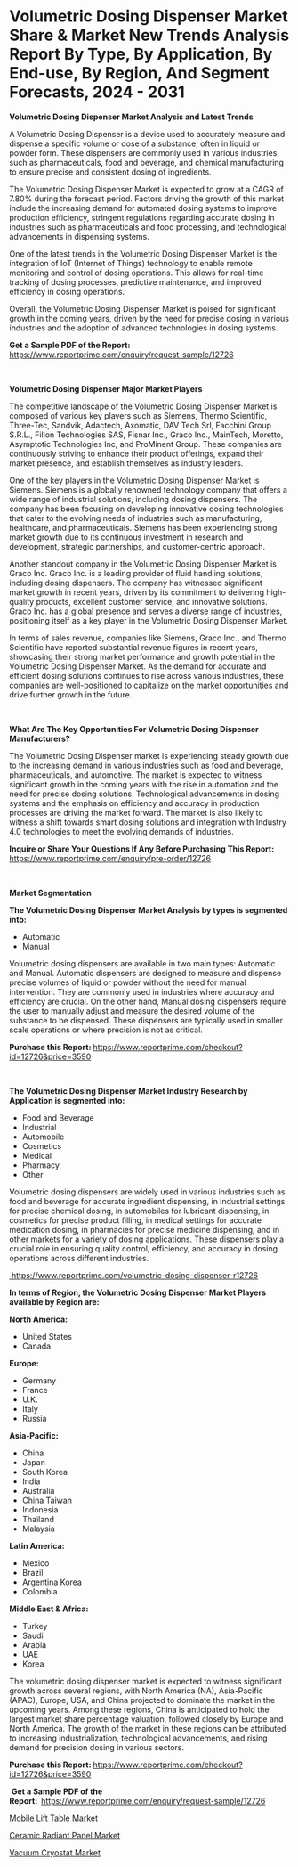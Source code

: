 <p><h1>Volumetric Dosing Dispenser Market Share & Market New Trends Analysis Report By Type, By Application, By End-use, By Region, And Segment Forecasts, 2024 - 2031</h1></p><p><strong>Volumetric Dosing Dispenser Market Analysis and Latest Trends</strong></p>
<p><p>A Volumetric Dosing Dispenser is a device used to accurately measure and dispense a specific volume or dose of a substance, often in liquid or powder form. These dispensers are commonly used in various industries such as pharmaceuticals, food and beverage, and chemical manufacturing to ensure precise and consistent dosing of ingredients.</p><p>The Volumetric Dosing Dispenser Market is expected to grow at a CAGR of 7.80% during the forecast period. Factors driving the growth of this market include the increasing demand for automated dosing systems to improve production efficiency, stringent regulations regarding accurate dosing in industries such as pharmaceuticals and food processing, and technological advancements in dispensing systems.</p><p>One of the latest trends in the Volumetric Dosing Dispenser Market is the integration of IoT (Internet of Things) technology to enable remote monitoring and control of dosing operations. This allows for real-time tracking of dosing processes, predictive maintenance, and improved efficiency in dosing operations.</p><p>Overall, the Volumetric Dosing Dispenser Market is poised for significant growth in the coming years, driven by the need for precise dosing in various industries and the adoption of advanced technologies in dosing systems.</p></p>
<p><strong>Get a Sample PDF of the Report:&nbsp;</strong> <a href="https://www.reportprime.com/enquiry/request-sample/12726">https://www.reportprime.com/enquiry/request-sample/12726</a></p>
<p>&nbsp;</p>
<p><strong>Volumetric Dosing Dispenser Major Market Players</strong></p>
<p><p>The competitive landscape of the Volumetric Dosing Dispenser Market is composed of various key players such as Siemens, Thermo Scientific, Three-Tec, Sandvik, Adactech, Axomatic, DAV Tech Srl, Facchini Group S.R.L., Fillon Technologies SAS, Fisnar Inc., Graco Inc., MainTech, Moretto, Asymptotic Technologies Inc, and ProMinent Group. These companies are continuously striving to enhance their product offerings, expand their market presence, and establish themselves as industry leaders.</p><p>One of the key players in the Volumetric Dosing Dispenser Market is Siemens. Siemens is a globally renowned technology company that offers a wide range of industrial solutions, including dosing dispensers. The company has been focusing on developing innovative dosing technologies that cater to the evolving needs of industries such as manufacturing, healthcare, and pharmaceuticals. Siemens has been experiencing strong market growth due to its continuous investment in research and development, strategic partnerships, and customer-centric approach.</p><p>Another standout company in the Volumetric Dosing Dispenser Market is Graco Inc. Graco Inc. is a leading provider of fluid handling solutions, including dosing dispensers. The company has witnessed significant market growth in recent years, driven by its commitment to delivering high-quality products, excellent customer service, and innovative solutions. Graco Inc. has a global presence and serves a diverse range of industries, positioning itself as a key player in the Volumetric Dosing Dispenser Market.</p><p>In terms of sales revenue, companies like Siemens, Graco Inc., and Thermo Scientific have reported substantial revenue figures in recent years, showcasing their strong market performance and growth potential in the Volumetric Dosing Dispenser Market. As the demand for accurate and efficient dosing solutions continues to rise across various industries, these companies are well-positioned to capitalize on the market opportunities and drive further growth in the future.</p></p>
<p>&nbsp;</p>
<p><strong>What Are The Key Opportunities For Volumetric Dosing Dispenser Manufacturers?</strong></p>
<p><p>The Volumetric Dosing Dispenser market is experiencing steady growth due to the increasing demand in various industries such as food and beverage, pharmaceuticals, and automotive. The market is expected to witness significant growth in the coming years with the rise in automation and the need for precise dosing solutions. Technological advancements in dosing systems and the emphasis on efficiency and accuracy in production processes are driving the market forward. The market is also likely to witness a shift towards smart dosing solutions and integration with Industry 4.0 technologies to meet the evolving demands of industries.</p></p>
<p><strong>Inquire or Share Your Questions If Any Before Purchasing This Report:</strong> <a href="https://www.reportprime.com/enquiry/pre-order/12726">https://www.reportprime.com/enquiry/pre-order/12726</a></p>
<p>&nbsp;</p>
<p><strong>Market Segmentation</strong></p>
<p><strong>The Volumetric Dosing Dispenser Market Analysis by types is segmented into:</strong></p>
<p><ul><li>Automatic</li><li>Manual</li></ul></p>
<p><p>Volumetric dosing dispensers are available in two main types: Automatic and Manual. Automatic dispensers are designed to measure and dispense precise volumes of liquid or powder without the need for manual intervention. They are commonly used in industries where accuracy and efficiency are crucial. On the other hand, Manual dosing dispensers require the user to manually adjust and measure the desired volume of the substance to be dispensed. These dispensers are typically used in smaller scale operations or where precision is not as critical.</p></p>
<p><strong>Purchase this Report:&nbsp;</strong><a href="https://www.reportprime.com/checkout?id=12726&price=3590">https://www.reportprime.com/checkout?id=12726&price=3590</a></p>
<p>&nbsp;</p>
<p><strong>The Volumetric Dosing Dispenser Market Industry Research by Application is segmented into:</strong></p>
<p><ul><li>Food and Beverage</li><li>Industrial</li><li>Automobile</li><li>Cosmetics</li><li>Medical</li><li>Pharmacy</li><li>Other</li></ul></p>
<p><p>Volumetric dosing dispensers are widely used in various industries such as food and beverage for accurate ingredient dispensing, in industrial settings for precise chemical dosing, in automobiles for lubricant dispensing, in cosmetics for precise product filling, in medical settings for accurate medication dosing, in pharmacies for precise medicine dispensing, and in other markets for a variety of dosing applications. These dispensers play a crucial role in ensuring quality control, efficiency, and accuracy in dosing operations across different industries.</p></p>
<p><a href="https://www.reportprime.com/volumetric-dosing-dispenser-r12726">&nbsp;https://www.reportprime.com/volumetric-dosing-dispenser-r12726</a></p>
<p><strong>In terms of Region, the Volumetric Dosing Dispenser Market Players available by Region are:</strong></p>
<p>
    <p> <strong> North America: </strong>
        <ul>
            <li>United States</li>
            <li>Canada</li>
        </ul>
        </p> 
    <p> <strong> Europe: </strong>
        <ul>
            <li>Germany</li>
            <li>France</li>
            <li>U.K.</li>
            <li>Italy</li>
            <li>Russia</li>
        </ul>
        </p> 
    <p> <strong> Asia-Pacific: </strong>
        <ul>
            <li>China</li>
            <li>Japan</li>
            <li>South Korea</li>
            <li>India</li>
            <li>Australia</li>
            <li>China Taiwan</li>
            <li>Indonesia</li>
            <li>Thailand</li>
            <li>Malaysia</li>
        </ul>
        </p> 
    <p> <strong> Latin America: </strong>
        <ul>
            <li>Mexico</li>
            <li>Brazil</li>
            <li>Argentina Korea</li>
            <li>Colombia</li>
        </ul>
        </p> 
    <p> <strong> Middle East & Africa: </strong>
        <ul>
            <li>Turkey</li>
            <li>Saudi</li>
            <li>Arabia</li>
            <li>UAE</li>
            <li>Korea</li>
        </ul>
    </p>
    </p>
<p><p>The volumetric dosing dispenser market is expected to witness significant growth across several regions, with North America (NA), Asia-Pacific (APAC), Europe, USA, and China projected to dominate the market in the upcoming years. Among these regions, China is anticipated to hold the largest market share percentage valuation, followed closely by Europe and North America. The growth of the market in these regions can be attributed to increasing industrialization, technological advancements, and rising demand for precision dosing in various sectors.</p></p>
<p><strong>Purchase this Report: </strong><a href="https://www.reportprime.com/checkout?id=12726&price=3590">https://www.reportprime.com/checkout?id=12726&price=3590</a></p>
<p>&nbsp;<strong>Get a Sample PDF of the Report:&nbsp;&nbsp;</strong><a href="https://www.reportprime.com/enquiry/request-sample/12726">https://www.reportprime.com/enquiry/request-sample/12726</a></p>
<p><strong></strong></p>
<p><p><a href="https://github.com/wybrqqeb6/Market-Research-Report-List-1/blob/main/mobile-lift-table-market.md">Mobile Lift Table Market</a></p><p><a href="https://github.com/abdillahsp58/Market-Research-Report-List-1/blob/main/ceramic-radiant-panel-market.md">Ceramic Radiant Panel Market</a></p><p><a href="https://github.com/isharif044/Market-Research-Report-List-1/blob/main/vacuum-cryostat-market.md">Vacuum Cryostat Market</a></p></p>